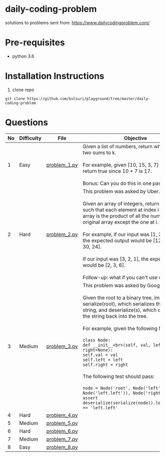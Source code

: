 # daily-coding-problem
solutions to problems sent from:
https://www.dailycodingproblem.com/

# Pre-requisites
- python 3.6

# Installation Instructions
1. clone repo
```
git clone https://github.com/kulsuri/playground/tree/master/daily-coding-problem
```

# Questions
No | Difficulty | File | Objective
--- | --- | --- | ---
1 | Easy | [problem_1.py](problem_1.py) | Given a list of numbers, return whether any two sums to k.<br><br>For example, given [10, 15, 3, 7] and k of 17, return true since 10 + 7 is 17.<br><br>Bonus: Can you do this in one pass?
2 | Hard | [problem_2.py](problem_2.py) | This problem was asked by Uber.<br><br>Given an array of integers, return a new array such that each element at index i of the new array is the product of all the numbers in the original array except the one at i.<br><br>For example, if our input was [1, 2, 3, 4, 5], the expected output would be [120, 60, 40, 30, 24].<br><br>If our input was [3, 2, 1], the expected output would be [2, 3, 6].<br><br>Follow-up: what if you can't use division?
3 | Medium | [problem_3.py](problem_3.py) | This problem was asked by Google.<br><br>Given the root to a binary tree, implement serialize(root), which serializes the tree into a string, and deserialize(s), which deserializes the string back into the tree.<br><br>For example, given the following Node class<br><br>`class Node:`<br>   `def __init__<br>(self, val, left=None, right=None):`<br>       `self.val = val`<br>        `self.left = left`<br>      `self.right = right`<br><br>The following test should pass:<br><br>`node = Node('root', Node('left', Node('left.left')), Node('right'))`<br>`assert deserialize(serialize(node)).left.left.val == 'left.left'`
4 | Hard | [problem_4.py](problem_4.py) |
5 | Medium | [problem_5.py](problem_5.py) |
6 | Hard | [problem_6.py](problem_6.py) |
7 | Medium | [problem_7.py](problem_7.py) |
8 | Easy | [problem_8.py](problem_8.py) |


